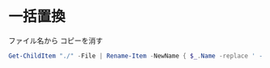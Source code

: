 # 一括置換
ファイル名から コピーを消す
```ps1
Get-ChildItem "./" -File | Rename-Item -NewName { $_.Name -replace ' - コピー','' }
```
